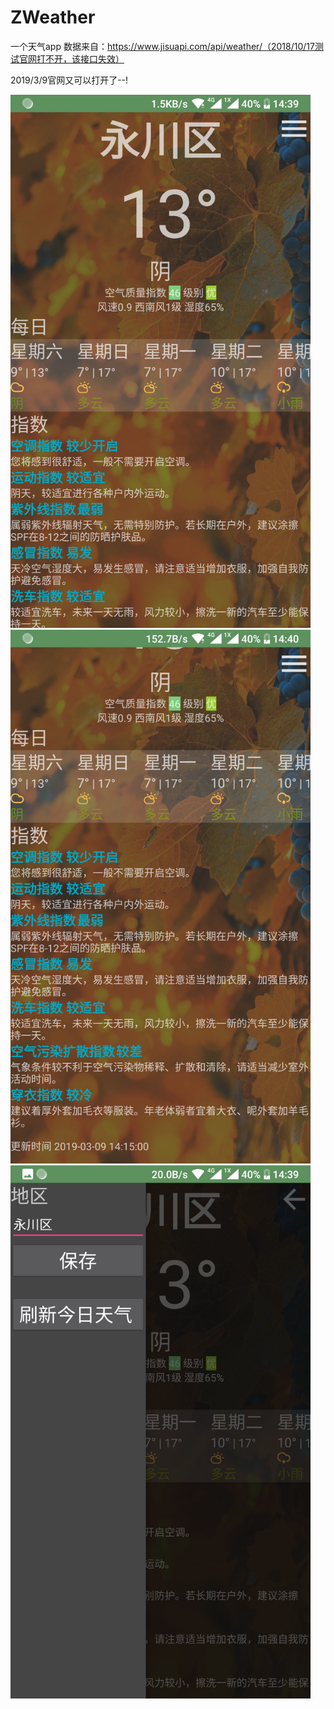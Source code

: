 # ZWeather
一个天气app
数据来自：https://www.jisuapi.com/api/weather/（2018/10/17测试官网打不开，该接口失效）

2019/3/9官网又可以打开了--!

<img src="/screenshots/Screenshot_2019-03-09-14-39-04.png" width="480"/>

<img src="/screenshots/Screenshot_2019-03-09-14-40-32.png" width="480"/>

<img src="/screenshots/Screenshot_2019-03-09-14-39-25.png" width="480"/>
